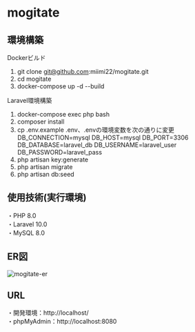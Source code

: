 # mogitate

## 環境構築
Dockerビルド
1. git clone git@github.com:miimi22/mogitate.git
2. cd mogitate
3. docker-compose up -d --build

Laravel環境構築
1. docker-compose exec php bash
2. composer install
3. cp .env.example .env、.envの環境変数を次の通りに変更
   DB_CONNECTION=mysql
   DB_HOST=mysql
   DB_PORT=3306
   DB_DATABASE=laravel_db
   DB_USERNAME=laravel_user
   DB_PASSWORD=laravel_pass
4. php artisan key:generate
5. php artisan migrate
6. php artisan db:seed

## 使用技術(実行環境)
・PHP 8.0
<br>
・Laravel 10.0
<br>
・MySQL 8.0

## ER図
![mogitate-er](https://github.com/user-attachments/assets/8a1e7b2a-12ac-46fc-8da5-e2a02e480b2b)

## URL
・開発環境：http://localhost/
<br>
・phpMyAdmin：http://localhost:8080
